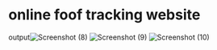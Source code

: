 # online foof tracking website

output![Screenshot (8)](https://user-images.githubusercontent.com/91111592/201692738-64c612ba-6cd4-4da4-9663-3a209e0015b9.png)
![Screenshot (9)](https://user-images.githubusercontent.com/91111592/201692749-83f6f96f-bf65-43cd-92fe-ed46451af702.png)
![Screenshot (10)](https://user-images.githubusercontent.com/91111592/201692759-52596b99-ecc6-4f64-b413-734747c3fb47.png)
